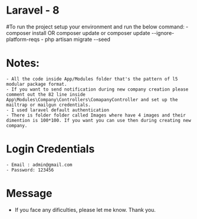 # Laravel - 8

#To run the project setup your environment and run the below command:
    - composer install OR composer update or composer update --ignore-platform-reqs
    - php artisan migrate --seed

# Notes: 
    - All the code inside App/Modules folder that's the pattern of l5 modular package format.
    - If you want to send notification during new company creation please comment out the 82 line inside App\Modules\Company\Controllers\ComapanyController and set up the mailtrap or mailgun credentials.
    - I used laravel default authentication 
    - There is folder folder called Images where have 4 images and their dimention is 100*100. If you want you can use then during creating new company.

# Login Credentials
    - Email : admin@gmail.com
    - Password: 123456

# Message 
- If you face any dificulties, please let me know.
Thank you.
